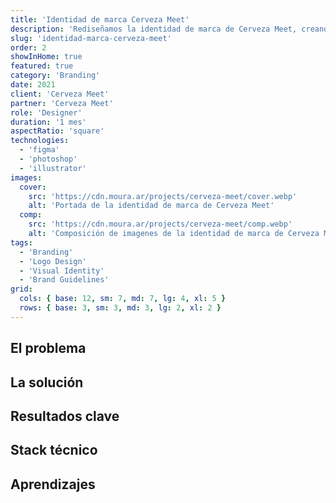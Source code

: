 ```yaml
---
title: 'Identidad de marca Cerveza Meet'
description: 'Rediseñamos la identidad de marca de Cerveza Meet, creando una identidad visual moderna y consistente que refleja la esencia de la marca.'
slug: 'identidad-marca-cerveza-meet'
order: 2
showInHome: true
featured: true
category: 'Branding'
date: 2021
client: 'Cerveza Meet'
partner: 'Cerveza Meet'
role: 'Designer'
duration: '1 mes'
aspectRatio: 'square'
technologies:
  - 'figma'
  - 'photoshop'
  - 'illustrator'
images:
  cover:
    src: 'https://cdn.moura.ar/projects/cerveza-meet/cover.webp'
    alt: 'Portada de la identidad de marca de Cerveza Meet'
  comp:
    src: 'https://cdn.moura.ar/projects/cerveza-meet/comp.webp'
    alt: 'Composición de imagenes de la identidad de marca de Cerveza Meet'
tags:
  - 'Branding'
  - 'Logo Design'
  - 'Visual Identity'
  - 'Brand Guidelines'
grid:
  cols: { base: 12, sm: 7, md: 7, lg: 4, xl: 5 }
  rows: { base: 3, sm: 3, md: 3, lg: 2, xl: 2 }
---
```


## El problema

## La solución

## Resultados clave

## Stack técnico

## Aprendizajes
